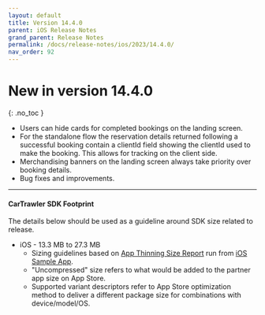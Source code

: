 ```yaml
---
layout: default
title: Version 14.4.0
parent: iOS Release Notes
grand_parent: Release Notes
permalink: /docs/release-notes/ios/2023/14.4.0/
nav_order: 92
---
```


# New in version 14.4.0

{: .no_toc }

* Users can hide cards for completed bookings on the landing screen.
* For the standalone flow the reservation details returned following a successful booking contain a clientId field showing the clientId used to make the booking. This allows for tracking on the client side.
* Merchandising banners on the landing screen always take priority over booking details.
* Bug fixes and improvements.

---
#### CarTrawler SDK Footprint
The details below should be used as a guideline around SDK size related to release.
* iOS - 13.3 MB to 27.3 MB
  * Sizing guidelines based on <a href="https://github.com/cartrawler/cartrawler.github.io/blob/master/ios-report.txt" target="_blank">App Thinning Size Report</a> run from <a href="https://github.com/cartrawler/cartrawler-ios-integration" target="_blank">iOS Sample App</a>.
  * "Uncompressed" size refers to what would be added to the partner app size on App Store.
  * Supported variant descriptors refer to App Store optimization method to deliver a different package size for combinations with device/model/OS.
